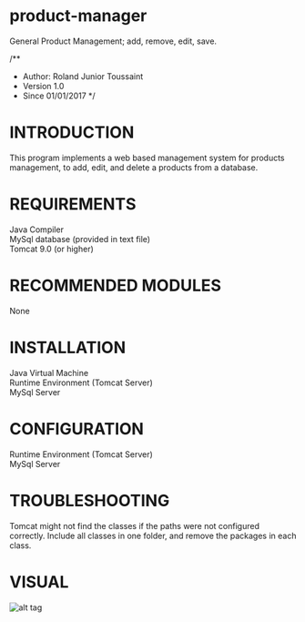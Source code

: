# product-manager
General Product Management; add, remove, edit, save.

/**
* Author:  Roland Junior Toussaint
* Version 1.0
* Since   01/01/2017
*/


# INTRODUCTION

This program implements a web based management system for
products management, to add, edit, and delete a products
from a database.


# REQUIREMENTS

Java Compiler </br>
MySql database (provided in text file) </br>
Tomcat 9.0 (or higher) </br>


# RECOMMENDED MODULES

 None


# INSTALLATION

Java Virtual Machine </br>
Runtime Environment (Tomcat Server) </br>
MySql Server </br>


# CONFIGURATION

Runtime Environment (Tomcat Server) </br>
MySql Server </br>


# TROUBLESHOOTING

Tomcat might not find the classes if
the paths were not configured correctly.
Include all classes in one folder, and remove
the packages in each class.

# VISUAL

![alt tag](https://github.com/juniorro/product-manager/blob/master/snapshot.PNG)
